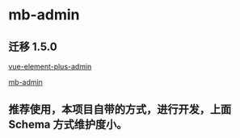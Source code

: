 # mb-admin

## 迁移 1.5.0

[vue-element-plus-admin](https://element-plus-admin-doc.cn/)

[mb-admin](https://github.com/syh-micro-build/mb-admin)

## 推荐使用，本项目自带的方式，进行开发，上面 Schema 方式维护度小。
